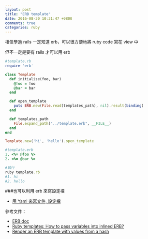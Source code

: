 ```yaml
---
layout: post
title: "ERB template"
date: 2016-08-30 10:31:47 +0800
comments: true
categories: ruby
---
```


相信學過 rails 一定知道 erb，可以很方便地將 ruby code 寫在 view 中

<!-- more -->

但不一定是要有 rails 才可以用 erb

```ruby
#template.rb
require 'erb'

class Template
  def initialize(foo, bar)
    @foo = foo
    @bar = bar
  end

  def open_template
    puts ERB.new(File.read(templates_path), nil).result(binding)
  end

  def templates_path
    File.expand_path("../template.erb", __FILE__)
  end
end

Template.new('hi', 'hello').open_template
```

```ruby
#template.erb
1. <%= @foo %>
2. <%= @bar %>
```

```ruby
#執行
ruby template.rb
#1. hi
#2. hello
```
###也可以利用 erb 來寫設定檔

* [用 Yaml 來寫文件, 設定檔](http://mgleon08.github.io/blog/2016/02/07/yaml/)

參考文件：  

* [ERB doc](http://ruby-doc.org/stdlib-2.3.1/libdoc/erb/rdoc/ERB.html)
* [Ruby templates: How to pass variables into inlined ERB?](http://stackoverflow.com/questions/1338960/ruby-templates-how-to-pass-variables-into-inlined-erb)  
* [Render an ERB template with values from a hash](http://stackoverflow.com/questions/8954706/render-an-erb-template-with-values-from-a-hash)